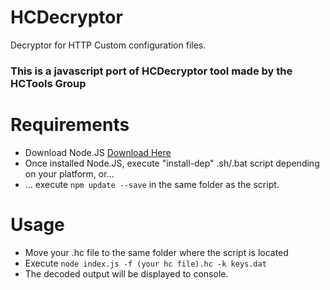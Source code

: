 # HCDecryptor
Decryptor for HTTP Custom configuration files.
### This is a javascript port of HCDecryptor tool made by the HCTools Group

# Requirements
- Download Node.JS [Download Here](https://nodejs.org/en/download/ "Node.JS Download")
- Once installed Node.JS, execute "install-dep" .sh/.bat script depending on your platform, or...
- ... execute `npm update --save` in the same folder as the script.

# Usage
- Move your .hc file to the same folder where the script is located
- Execute `node index.js -f (your hc file).hc -k keys.dat`
- The decoded output will be displayed to console.
